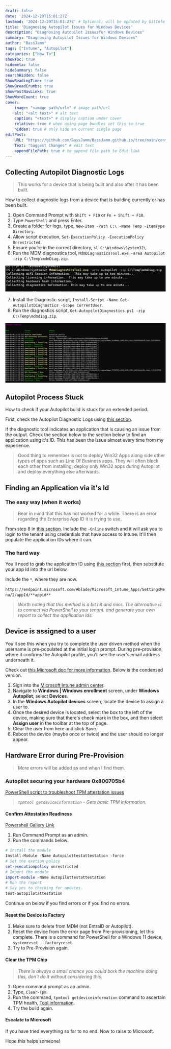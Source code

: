```yaml
---
draft: false
date: '2024-12-29T15:01:27Z'
lastmod: '2024-12-29T15:01:27Z' # Optional; will be updated by GitInfo if enabled
title: 'Diagnosing Autopilot Issues for Windows Devices'
description: "Diagnosing Autopilot Issuesfor Windows Devices"
summary: "Diagnosing Autopilot Issues for Windows Devices"
author: "BassJamm"
tags: ["Intune", "Autopilot"]
categories: ["How To"]
showToc: true
hidemeta: false
hideSummary: false
searchHidden: false
ShowReadingTime: true
ShowBreadCrumbs: true
ShowPostNavLinks: true
ShowWordCount: true
cover:
    image: "<image path/url>" # image path/url
    alt: "<alt text>" # alt text
    caption: "<text>" # display caption under cover
    relative: true # when using page bundles set this to true
    hidden: true # only hide on current single page
editPost:
    URL: "https://github.com/BassJamm/BassJamm.github.io/tree/main/content"
    Text: "Suggest Changes" # edit text
    appendFilePath: true # to append file path to Edit link
---
```


## Collecting Autopilot Diagnostic Logs

> This works for a device that is being built and also after it has been built.

How to collect diagnostic logs from a device that is building currently or has been built.

1. Open Command Prompt with `Shift + F10` or `Fn + Shift + F10`.  
2. Type `PowerShell` and press Enter.
3.  Create a folder for logs, type, `New-Item -Path C:\ -Name Temp -ItemType Directory`.
4. Allow script execution, `Set-ExecutionPolicy -ExecutionPolicy Unrestricted`.
5. Ensure you’re in the correct directory, `sl C:\Windows\System32\`.
6. Run the MDM diagnostics tool, `MdmDiagnosticsTool.exe -area Autopilot -zip C:\Temp\mdmDiag.zip`.

![Running the command](img/mdmdiagnosticTool.png)

7. Install the Diagnostic script, `Install-Script -Name Get-AutopilotDiagnostics -Scope CurrentUser`.
8. Run the diagnostics script, `Get-AutopilotDiagnostics.ps1 -zip C:\Temp\mdmdiag.zip`.

![The output of the steps above](img/OutputofDiags.png)

## Autopilot Process Stuck  

How to check if your Autopilot build is stuck for an extended period.  

First, check the Autopilot Diagnostic Logs using [this section](#collecting-autopilot-diagnostic-logs).

If the diagnostic tool indicates an application that is causing an issue from the output.
Check the section below to the section below to find an application using it's ID.
This has been the issue almost every time from my experience.

> Good thing to remember is not to deploy Win32 Apps along side other types of apps such as Line Of Business apps.
> They will often block each other from installing, deploy only Win32 apps during Autopilot and deploy everything
> else afterwards.

## Finding an Application via it's Id

### The easy way (when it works)

> Bear in mind that this has not worked for a while. There is an error regarding the Enterprise App ID it is trying
> to use.

From step 8 in [this section](#collecting-autopilot-diagnostic-logs). Include the `-Online` switch and it will
ask you to login to the tenant using credentials that have access to Intune. It'll then populate the application IDs
where it can.

### The hard way

You'll need to grab the application ID using [this section](#collecting-autopilot-diagnostic-logs) first,
then substitute your app Id into the url below.

Include the `*`, where they are now.

`https://endpoint.microsoft.com/#blade/Microsoft_Intune_Apps/SettingsMenu/2/appId/**appid**`

> *Worth noting that this method is a bit hit and miss. The alternative is to connect via PowerShell to your tenant.*
> *and generate your own report to collect the application Ids.*

## Device is assigned to a user

You'll see this when you try to complete the user driven method when the username is pre-populated at the initial login prompt.
During pre-provision, where it confirms the Autopilot profile, you'll see the user's email address underneath it.

Check out [this Microsoft doc for more information](https://learn.microsoft.com/en-us/autopilot/tutorial/user-driven/hybrid-azure-ad-join-assign-device-to-user#assign-autopilot-device-to-a-user-optional).
Below is the condensed version.

1. Sign into the [Microsoft Intune admin center](https://go.microsoft.com/fwlink/?linkid=2109431).
2. Navigate to **Windows | Windows enrollment** screen, under **Windows Autopilot**, select **Devices**.
3. In the **Windows Autopilot devices** screen, locate the device to assign a user to.
4. Once the desired device is located, select the box to the left of the device, making sure that there's check mark in the box, and then select **Assign user** in the toolbar at the top of page.
5. Clear the user from here and click Save.
6. Reboot the device (maybe once or twice) and the user should no longer appear.

## Hardware Error during Pre-Provision

> More errors will be added as and when I find them.

### Autopilot securing your hardware 0x800705b4

[PowerShell script to troubleshoot TPM attestation issues](https://call4cloud.nl/2022/08/the-last-tpm-attestation-script-from-your-lover/)

> *`tpmtool getdeviceinformation` - Gets basic TPM information.*

#### Confirm Attestation Readiness

[Powershell Gallery Link](https://www.powershellgallery.com/packages/Autopilottestattestation/1.0.0.34)

1. Run Command Prompt as an admin.
2. Run the commands below.

```powershell
# Install the module
Install-Module -Name Autopilottestattestation -force
# Set the exetion policy
set-executionpolicy unrestricted
# Import the module
import-module -Name Autopilottestattestation
# Run the report
# Say yes to checking for updates.
test-autopilotattestation
```

Continue on below if you find errors or if you find no errors.

#### Reset the Device to Factory

1. Make sure to delete from MDM (not EntraID or Autopilot).
2. Reset the device from the error page from Pre-provisioning, let this complete.
There is a command for PowerShell for a Windows 11 device, `systemreset --factoryreset`.
3. Try to Pre-Provision again.

#### Clear the TPM Chip

> *There is always a small chance you could bork the machine doing this, don't do it without considering this.*

1. Open command prompt as an admin.
2. Type, `Clear-Tpm`.
3. Run the command, `tpmtool getdeviceinformation` command to ascertain TPM health, [Tool information](https://learn.microsoft.com/en-us/windows-server/administration/windows-commands/tpmtool).
4. Try the build again.

#### Escalate to Microsoft

If you have tried everything so far to no end. Now to raise to Microsoft.


Hope this helps someone!
